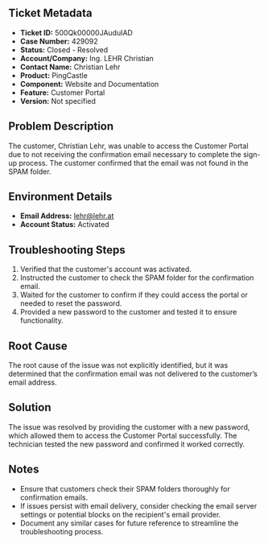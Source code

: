## Ticket Metadata
- **Ticket ID:** 500Qk00000JAuduIAD
- **Case Number:** 429092
- **Status:** Closed - Resolved
- **Account/Company:** Ing. LEHR Christian
- **Contact Name:** Christian Lehr
- **Product:** PingCastle
- **Component:** Website and Documentation
- **Feature:** Customer Portal
- **Version:** Not specified

## Problem Description
The customer, Christian Lehr, was unable to access the Customer Portal due to not receiving the confirmation email necessary to complete the sign-up process. The customer confirmed that the email was not found in the SPAM folder.

## Environment Details
- **Email Address:** lehr@lehr.at
- **Account Status:** Activated

## Troubleshooting Steps
1. Verified that the customer's account was activated.
2. Instructed the customer to check the SPAM folder for the confirmation email.
3. Waited for the customer to confirm if they could access the portal or needed to reset the password.
4. Provided a new password to the customer and tested it to ensure functionality.

## Root Cause
The root cause of the issue was not explicitly identified, but it was determined that the confirmation email was not delivered to the customer’s email address.

## Solution
The issue was resolved by providing the customer with a new password, which allowed them to access the Customer Portal successfully. The technician tested the new password and confirmed it worked correctly.

## Notes
- Ensure that customers check their SPAM folders thoroughly for confirmation emails.
- If issues persist with email delivery, consider checking the email server settings or potential blocks on the recipient's email provider.
- Document any similar cases for future reference to streamline the troubleshooting process.